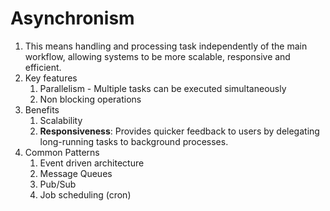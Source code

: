 # Asynchronism

1. This means handling and processing task independently of the main workflow, allowing systems to be more scalable, responsive and efficient.
2. Key features
    1. Parallelism - Multiple tasks can be executed simultaneously 
    2. Non blocking operations
3. Benefits
    1. Scalability
    2. **Responsiveness**: Provides quicker feedback to users by delegating long-running tasks to background processes.
4. Common Patterns
    1. Event driven architecture
    2. Message Queues
    3. Pub/Sub
    4. Job scheduling (cron)